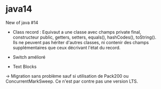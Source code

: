 # java14
New of java #14

- Class record : Equivaut a une classe avec champs private final, constructeur public, getters, setters, equals(), hashCodes(), toString().
Ils ne peuvent pas hériter d'autres classes, ni contenir des champs supplémentaires que ceux décrivant l'état du record.

- Switch amélioré

- Text Blocks

-> Migration sans problème sauf si utilisation de Pack200 ou ConcurrentMarkSweep.
Ce n'est par contre pas une version LTS.